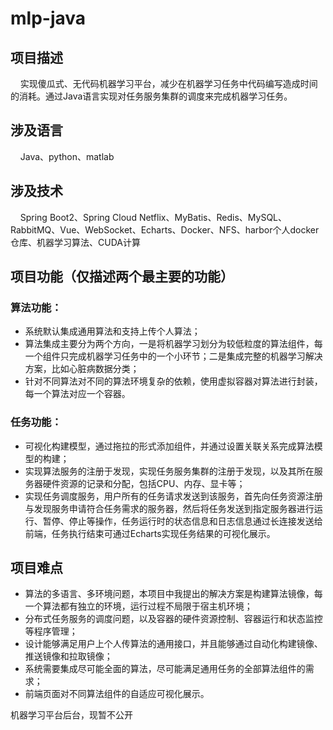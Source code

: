 # mlp-java
## 项目描述
&nbsp;&nbsp;&nbsp;&nbsp;实现傻瓜式、无代码机器学习平台，减少在机器学习任务中代码编写造成时间的消耗。通过Java语言实现对任务服务集群的调度来完成机器学习任务。
## 涉及语言
&nbsp;&nbsp;&nbsp;&nbsp;Java、python、matlab
## 涉及技术
&nbsp;&nbsp;&nbsp;&nbsp;Spring Boot2、Spring Cloud Netflix、MyBatis、Redis、MySQL、RabbitMQ、Vue、WebSocket、Echarts、Docker、NFS、harbor个人docker仓库、机器学习算法、CUDA计算
## 项目功能（仅描述两个最主要的功能）
### 算法功能：
+ 系统默认集成通用算法和支持上传个人算法；  
+ 算法集成主要分为两个方向，一是将机器学习划分为较低粒度的算法组件，每一个组件只完成机器学习任务中的一个小环节；二是集成完整的机器学习解决方案，比如心脏病数据分类；  
+ 针对不同算法对不同的算法环境复杂的依赖，使用虚拟容器对算法进行封装，每一个算法对应一个容器。  

### 任务功能：
+ 可视化构建模型，通过拖拉的形式添加组件，并通过设置关联关系完成算法模型的构建；  
+ 实现算法服务的注册于发现，实现任务服务集群的注册于发现，以及其所在服务器硬件资源的记录和分配，包括CPU、内存、显卡等；  
+ 实现任务调度服务，用户所有的任务请求发送到该服务，首先向任务资源注册与发现服务申请符合任务需求的服务器，然后将任务发送到指定服务器进行运行、暂停、停止等操作，任务运行时的状态信息和日志信息通过长连接发送给前端，任务执行结束可通过Echarts实现任务结果的可视化展示。  
## 项目难点
+ 算法的多语言、多环境问题，本项目中我提出的解决方案是构建算法镜像，每一个算法都有独立的环境，运行过程不局限于宿主机环境；  
+ 分布式任务服务的调度问题，以及容器的硬件资源控制、容器运行和状态监控等程序管理；  
+ 设计能够满足用户上个人传算法的通用接口，并且能够通过自动化构建镜像、推送镜像和拉取镜像；  
+ 系统需要集成尽可能全面的算法，尽可能满足通用任务的全部算法组件的需求；  
+ 前端页面对不同算法组件的自适应可视化展示。  


机器学习平台后台，现暂不公开

